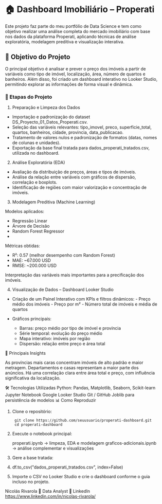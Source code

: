 # 🏠 Dashboard Imobiliário – Properati

Este projeto faz parte do meu portfólio de Data Science e tem como objetivo realizar uma análise completa do mercado imobiliário com base nos dados da plataforma Properati, aplicando técnicas de análise exploratória, modelagem preditiva e visualização interativa.

## 🎯 Objetivo do Projeto

O principal objetivo é analisar e prever o preço dos imóveis a partir de variáveis como tipo de imóvel, localização, área, número de quartos e banheiros.
Além disso, foi criado um dashboard interativo no Looker Studio, permitindo explorar as informações de forma visual e dinâmica.

### 🧩 Etapas do Projeto

1. Preparação e Limpeza dos Dados
   
  - Importação e padronização do dataset DS_Proyecto_01_Datos_Properati.csv.
  - Seleção das variáveis relevantes:
  tipo_imovel, preco, superficie_total, quartos, banheiros, cidade, provincia, data_publicacao.
  - Tratamento de valores nulos e padronização de formatos (datas, nomes de colunas e unidades).
  - Exportação da base final tratada para dados_properati_tratados.csv, utilizada no dashboard.

2. Análise Exploratória (EDA)
   
  - Avaliação da distribuição de preços, áreas e tipos de imóveis.
  - Análise da relação entre variáveis com gráficos de dispersão, correlação e boxplots.
  - Identificação de regiões com maior valorização e concentração de imóveis.

3. Modelagem Preditiva (Machine Learning)
   
Modelos aplicados:
  - Regressão Linear
  - Árvore de Decisão
  - Random Forest Regressor
  - 
Métricas obtidas:
  - R²: 0.57 (melhor desempenho com Random Forest)
  - MAE: ~67.000 USD
  - RMSE: ~200.000 USD
    
Interpretação das variáveis mais importantes para a precificação dos imóveis.

4. Visualização de Dados – Dashboard Looker Studio
   
- Criação de um Painel Interativo com KPIs e filtros dinâmicos:
      - Preço médio dos imóveis
      - Preço por m²
      - Número total de imóveis e média de quartos
  
 - Gráficos principais:
      - Barras: preço médio por tipo de imóvel e província
      - Série temporal: evolução do preço médio
      - Mapa interativo: imóveis por região
      - Dispersão: relação entre preço e área total
      
🧠 Principais Insights

As províncias mais caras concentram imóveis de alto padrão e maior metragem.
Departamentos e casas representam a maior parte dos anúncios.
Há uma correlação clara entre área total e preço, com influência significativa da localização.

🛠️ Tecnologias Utilizadas
    Python: Pandas, Matplotlib, Seaborn, Scikit-learn
    Jupyter Notebook
    Google Looker Studio
    Git / GitHub
    Joblib para persistência de modelos
📊 Como Reproduzir

1. Clone o repositório:
  
        git clone https://github.com/seuusuario/properati-dashboard.git
        cd properati-dashboard


2. Execute o notebook principal:

    properati.ipynb → limpeza, EDA e modelagem
    graficos-adicionais.ipynb → análise complementar e visualizações

3. Gere a base tratada:

4. df.to_csv("dados_properati_tratados.csv", index=False)

5. Importe o CSV no Looker Studio e crie o dashboard conforme o guia incluso no projeto.


Nicolás Rivarola
📍 Data Analyst
🔗 LinkedIn https://www.linkedin.com/in/nicolas-rivarola/
